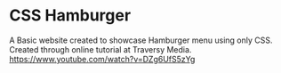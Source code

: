 # CSS Hamburger
 A Basic website created to showcase Hamburger menu using only CSS.
 Created through online tutorial at Traversy Media.
 https://www.youtube.com/watch?v=DZg6UfS5zYg

